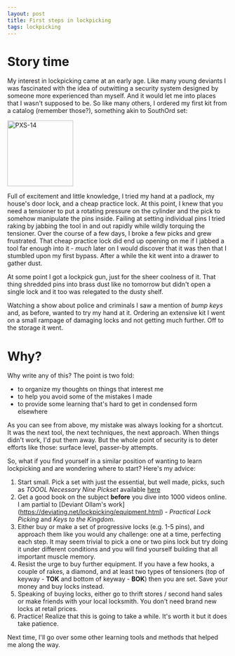 ```yaml
---
layout: post
title: First steps in lockpicking
tags: lockpicking
---
```


# Story time

My interest in lockpicking came at an early age. Like many young deviants I was fascinated with the idea of outwitting a security system designed by someone more experienced than myself. And it would let me into places that I wasn't supposed to be. So like many others, I ordered my first kit from a catalog (remember those?), something akin to SouthOrd set:

<img src="https://cdn.shopify.com/s/files/1/2590/1580/products/PXS-14-OPEN-20MP_740x.jpg" alt="PXS-14" title="Lockpick set" height="150"/>

Full of excitement and little knowledge, I tried my hand at a padlock, my house's door lock, and a cheap practice lock. At this point, I knew that you need a tensioner to put a rotating pressure on the cylinder and the pick to somehow manipulate the pins inside. Failing at setting individual pins I tried raking by jabbing the tool in and out rapidly while wildly torquing the tensioner. Over the course of a few days, I broke a few picks and grew frustrated. That cheap practice lock did end up opening on me if I jabbed a tool far enough into it - *much* later on I would discover that it was then that I stumbled upon my first bypass. After a while the kit went into a drawer to gather dust.

At some point I got a lockpick gun, just for the sheer coolness of it. That thing shredded pins into brass dust like no tomorrow but didn't open a single lock and it too was relegated to the dusty shelf. 

Watching a show about police and criminals I saw a mention of *bump keys* and, as before, wanted to try my hand at it. Ordering an extensive kit I went on a small rampage of damaging locks and not getting much further. Off to the storage it went.


# Why?

Why write any of this? The point is two fold:
- to organize my thoughts on things that interest me
- to help you avoid some of the mistakes I made
- to provide some learning that's hard to get in condensed form elsewhere

As you can see from above, my mistake was always looking for a shortcut. It was the next tool, the next techniques, the next approach. When things didn't work, I'd put them away. But the whole point of security is to deter efforts like those: surface level, passer-by attempts.

So, what if you find yourself in a similar position of wanting to learn lockpicking and are wondering where to start? Here's my advice:

  1. Start small. Pick a set with just the essential, but well made, picks, such as _TOOOL Necessary Nine Pickset_ available [here](https://toool.us/equipment.html)
  2. Get a good book on the subject **before** you dive into 1000 videos online. I am partial to [Deviant Ollam's work] (https://deviating.net/lockpicking/equipment.html) - *Practical Lock Picking* and *Keys to the Kingdom*.
  3. Either buy or make a set of progressive locks (e.g. 1-5 pins), and approach them like you would any challenge: one at a time, perfecting each step. It may seem trivial to pick a one or two pins lock but try doing it under different conditions and you will find yourself building that all important muscle memory.
  4. Resist the urge to buy further equipment. If you have a few hooks, a couple of rakes, a diamond, and at least two types of tensioners (top of keyway -  **TOK** and bottom of keyway - **BOK**) then you are set. Save your money and buy locks instead. 
  5. Speaking of buying locks, either go to thrift stores / second hand sales or make friends with your local locksmith. You don't need brand new locks at retail prices.
  6. Practice! Realize that this is going to take a while. It's worth it but it does take patience.


Next time, I'll go over some other learning tools and methods that helped me along the way.
